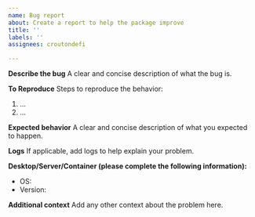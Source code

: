 ```yaml
---
name: Bug report
about: Create a report to help the package improve
title: ''
labels: ''
assignees: croutondefi

---
```


**Describe the bug**
A clear and concise description of what the bug is.

**To Reproduce**
Steps to reproduce the behavior:
1. ...
2. ...

**Expected behavior**
A clear and concise description of what you expected to happen.

**Logs**
If applicable, add logs to help explain your problem.

**Desktop/Server/Container (please complete the following information):**
 - OS: 
 - Version:  

**Additional context**
Add any other context about the problem here.

